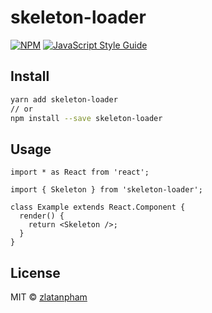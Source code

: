 # skeleton-loader

>

[![NPM](https://img.shields.io/npm/v/skeleton-loader.svg)](https://www.npmjs.com/package/skeleton-loader) [![JavaScript Style Guide](https://img.shields.io/badge/code_style-standard-brightgreen.svg)](https://standardjs.com)

## Install

```bash
yarn add skeleton-loader
// or
npm install --save skeleton-loader
```

## Usage

```tsx
import * as React from 'react';

import { Skeleton } from 'skeleton-loader';

class Example extends React.Component {
  render() {
    return <Skeleton />;
  }
}
```

## License

MIT © [zlatanpham](https://github.com/zlatanpham)
